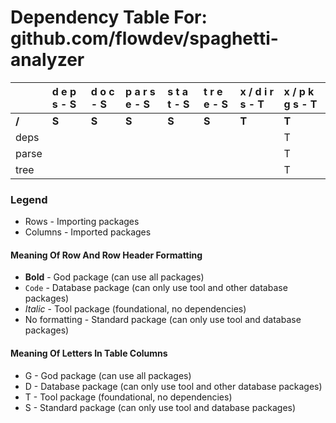 # Dependency Table For: github.com/flowdev/spaghetti-analyzer

| | d e p s - S | d o c - S | p a r s e - S | s t a t - S | t r e e - S | x / d i r s - T | x / p k g s - T |
| :- | :- | :- | :- | :- | :- | :- | :- |
| **/** | **S** | **S** | **S** | **S** | **S** | **T** | **T** |
| deps | | | | | | | T |
| parse | | | | | | | T |
| tree | | | | | | | T |

### Legend

* Rows - Importing packages
* Columns - Imported packages


#### Meaning Of Row And Row Header Formatting

* **Bold** - God package (can use all packages)
* `Code` - Database package (can only use tool and other database packages)
* _Italic_ - Tool package (foundational, no dependencies)
* No formatting - Standard package (can only use tool and database packages)


#### Meaning Of Letters In Table Columns

* G - God package (can use all packages)
* D - Database package (can only use tool and other database packages)
* T - Tool package (foundational, no dependencies)
* S - Standard package (can only use tool and database packages)
